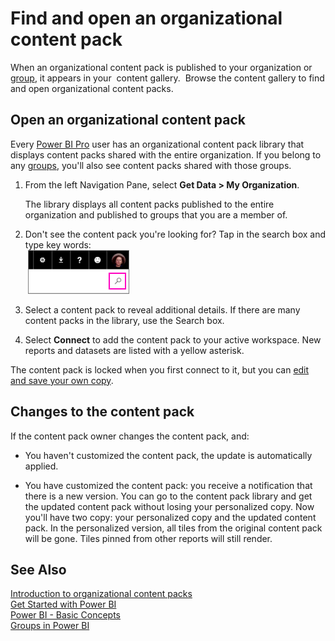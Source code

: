 ﻿<properties 
   pageTitle="Find and open an organizational content pack"
   description="Find and open an organizational content pack"
   services="powerbi" 
   documentationCenter="" 
   authors="maggiesMSFT" 
   manager="mblythe" 
   editor=""
   tags=""/>
 
<tags
   ms.service="powerbi"
   ms.devlang="NA"
   ms.topic="article"
   ms.tgt_pltfrm="NA"
   ms.workload="powerbi"
   ms.date="10/15/2015"
   ms.author="maggies"/>

# Find and open an organizational content pack  

When an organizational content pack is published to your organization or [group](powerbi-service-groups.md%0A), it appears in your  content gallery.  Browse the content gallery to find and open organizational content packs.

## Open an organizational content pack  
Every [Power BI Pro](https://powerbi.microsoft.com/pricing) user has an organizational content pack library that displays content packs shared with the entire organization. If you belong to any [groups](powerbi-service-groups.md%0A), you'll also see content packs shared with those groups.   

1.  From the left Navigation Pane, select **Get Data \> My Organization**.

    The library displays all content packs published to the entire organization and published to groups that you are a member of.

2.  Don't see the content pack you're looking for? Tap in the search box and type key words:  
	 ![](media/powerbi-service-organizational-content-pack-find-and-open/cp_searchbox.png)

3.  Select a content pack to reveal additional details. If there are many content packs in the library, use the Search box. 

4.  Select **Connect** to add the content pack to your active workspace. New reports and datasets are listed with a yellow asterisk.

The content pack is locked when you first connect to it, but you can [edit and save your own copy](powerbi-service-organizational-content-packs-use-and-work-with.md). 

## Changes to the content pack  
If the content pack owner changes the content pack, and:  
- You haven't customized the content pack, the update is automatically applied.

- You have customized the content pack: you receive a notification that there is a new version. You can go to the content pack library and get the updated content pack without losing your personalized copy. Now you'll have two copy: your personalized copy and the updated content pack.  In the personalized version, all tiles from the original content pack will be gone. Tiles pinned from other reports will still render. 

## See Also  
[Introduction to organizational content packs](powerbi-service-organizational-content-packs-introduction.md)  
[Get Started with Power BI](powerbi-service-get-started.md)  
[Power BI - Basic Concepts](powerbi-service-basic-concepts.md)  
[Groups in Power BI](powerbi-service-groups.md%0A)  